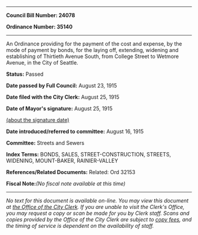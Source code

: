 

********

**Council Bill Number: 24078**
   
**Ordinance Number: 35140**
********

 An Ordinance providing for the payment of the cost and expense, by the mode of payment by bonds, for the laying off, extending, widening and establishing of Thirtieth Avenue South, from College Street to Wetmore Avenue, in the City of Seattle.

**Status:** Passed
   
**Date passed by Full Council:** August 23, 1915
   
**Date filed with the City Clerk:** August 25, 1915
   
**Date of Mayor's signature:** August 25, 1915
   
[(about the signature date)](/~public/approvaldate.htm)
   
   
   
**Date introduced/referred to committee:** August 16, 1915
   
**Committee:** Streets and Sewers
   
   
**Index Terms:** BONDS, SALES, STREET-CONSTRUCTION, STREETS, WIDENING, MOUNT-BAKER, RAINIER-VALLEY

**References/Related Documents:** Related: Ord 32153

**Fiscal Note:**_(No fiscal note available at this time)_
********

_No text for this document is available on-line. You may view this document at [the Office of the City Clerk](http://www.seattle.gov/leg/clerk/contactUs.htm). If you are unable to visit the Clerk's Office, you may request a copy or scan be made for you by Clerk staff. Scans and copies provided by the Office of the City Clerk are subject to [copy fees](http://clerk.seattle.gov/~public/clerkfees.htm), and the timing of service is dependent on the availability of staff._

